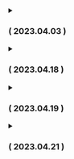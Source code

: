 <details>
<summary><h3>( 2023.04.03 ) </h3></summary>
1111
    1. 패키지 네이밍
    2. xml 기본설정 ( + security, websocket, json, import.io )
</details>


<details>
<summary><h3>( 2023.04.18 ) </h3></summary>    
    
    View - 레이아웃, 로고, View 공통 서식 프로토타입
    Login - 프로토타입
    QnA - View와 맞춰서 페이징 및 검색 완료 예정
    web.xml : multipart 제거    
    aws to client view img
    servletcontext httpsession interceptor       
    
</details>


<details>
<summary><h3>( 2023.04.19 ) </h3></summary>    
    
    게시판 페이징, 검색 완료(관리자페이지 제외)
    리뷰 : 수정, 삭제 권한 부여
    plan 정보 불러오기, 플래너 정보 수정
    S3 멀티파일 업로드
    
</details>

<details>
<summary><h3>( 2023.04.21 ) </h3></summary>    
    
    View -  admin 스타일 지정, html 폴더 및 파일
    back
    로그인 안정화 작업 완료
    아이디 찾기 작업 완료
    모든 게시판 페이징, 검색 기능 구현 완료
   
</details>
